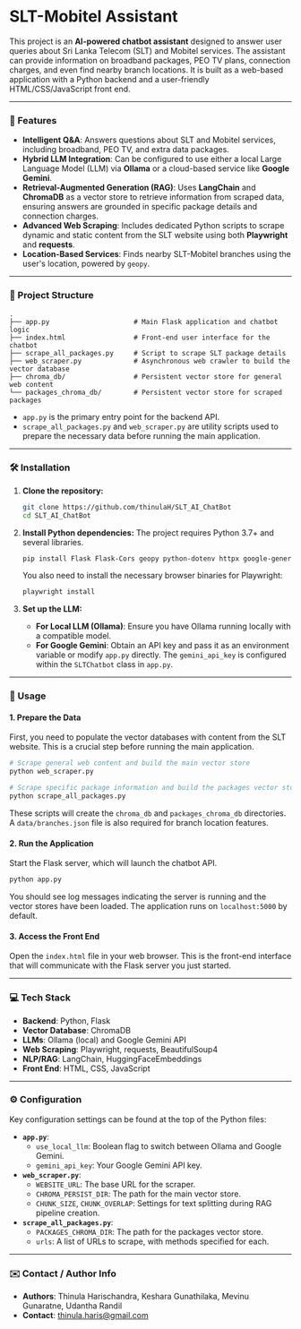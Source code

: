 # SLT-Mobitel Assistant

This project is an **AI-powered chatbot assistant** designed to answer user queries about Sri Lanka Telecom (SLT) and Mobitel services. The assistant can provide information on broadband packages, PEO TV plans, connection charges, and even find nearby branch locations. It is built as a web-based application with a Python backend and a user-friendly HTML/CSS/JavaScript front end.

-----

### 🌟 Features

  * **Intelligent Q\&A**: Answers questions about SLT and Mobitel services, including broadband, PEO TV, and extra data packages.
  * **Hybrid LLM Integration**: Can be configured to use either a local Large Language Model (LLM) via **Ollama** or a cloud-based service like **Google Gemini**.
  * **Retrieval-Augmented Generation (RAG)**: Uses **LangChain** and **ChromaDB** as a vector store to retrieve information from scraped data, ensuring answers are grounded in specific package details and connection charges.
  * **Advanced Web Scraping**: Includes dedicated Python scripts to scrape dynamic and static content from the SLT website using both **Playwright** and **requests**.
  * **Location-Based Services**: Finds nearby SLT-Mobitel branches using the user's location, powered by `geopy`.

-----

### 📂 Project Structure

```
.
├── app.py                     # Main Flask application and chatbot logic
├── index.html                 # Front-end user interface for the chatbot
├── scrape_all_packages.py     # Script to scrape SLT package details
├── web_scraper.py             # Asynchronous web crawler to build the vector database
├── chroma_db/                 # Persistent vector store for general web content
└── packages_chroma_db/        # Persistent vector store for scraped packages
```

  * `app.py` is the primary entry point for the backend API.
  * `scrape_all_packages.py` and `web_scraper.py` are utility scripts used to prepare the necessary data before running the main application.

-----

### 🛠️ Installation

1.  **Clone the repository:**

    ```bash
    git clone https://github.com/thinulaH/SLT_AI_ChatBot
    cd SLT_AI_ChatBot
    ```

2.  **Install Python dependencies:**
    The project requires Python 3.7+ and several libraries.

    ```bash
    pip install Flask Flask-Cors geopy python-dotenv httpx google-generativeai langchain-community beautifulsoup4 requests playwright
    ```

    You also need to install the necessary browser binaries for Playwright:

    ```bash
    playwright install
    ```

3.  **Set up the LLM:**

      * **For Local LLM (Ollama)**: Ensure you have Ollama running locally with a compatible model.
      * **For Google Gemini**: Obtain an API key and pass it as an environment variable or modify `app.py` directly. The `gemini_api_key` is configured within the `SLTChatbot` class in `app.py`.

-----

### 🚀 Usage

#### 1\. Prepare the Data

First, you need to populate the vector databases with content from the SLT website. This is a crucial step before running the main application.

```bash
# Scrape general web content and build the main vector store
python web_scraper.py

# Scrape specific package information and build the packages vector store
python scrape_all_packages.py
```

These scripts will create the `chroma_db` and `packages_chroma_db` directories. A `data/branches.json` file is also required for branch location features.

#### 2\. Run the Application

Start the Flask server, which will launch the chatbot API.

```bash
python app.py
```

You should see log messages indicating the server is running and the vector stores have been loaded. The application runs on `localhost:5000` by default.

#### 3\. Access the Front End

Open the `index.html` file in your web browser. This is the front-end interface that will communicate with the Flask server you just started.

-----

### 💻 Tech Stack

  * **Backend**: Python, Flask
  * **Vector Database**: ChromaDB
  * **LLMs**: Ollama (local) and Google Gemini API
  * **Web Scraping**: Playwright, requests, BeautifulSoup4
  * **NLP/RAG**: LangChain, HuggingFaceEmbeddings
  * **Front End**: HTML, CSS, JavaScript

-----

### ⚙️ Configuration

Key configuration settings can be found at the top of the Python files:

  * **`app.py`**:
      * `use_local_llm`: Boolean flag to switch between Ollama and Google Gemini.
      * `gemini_api_key`: Your Google Gemini API key.
  * **`web_scraper.py`**:
      * `WEBSITE_URL`: The base URL for the scraper.
      * `CHROMA_PERSIST_DIR`: The path for the main vector store.
      * `CHUNK_SIZE`, `CHUNK_OVERLAP`: Settings for text splitting during RAG pipeline creation.
  * **`scrape_all_packages.py`**:
      * `PACKAGES_CHROMA_DIR`: The path for the packages vector store.
      * `urls`: A list of URLs to scrape, with methods specified for each.

-----

### ✉️ Contact / Author Info

  * **Authors**: Thinula Harischandra, Keshara Gunathilaka, Mevinu Gunaratne, Udantha Randil
  * **Contact**: thinula.haris@gmail.com
